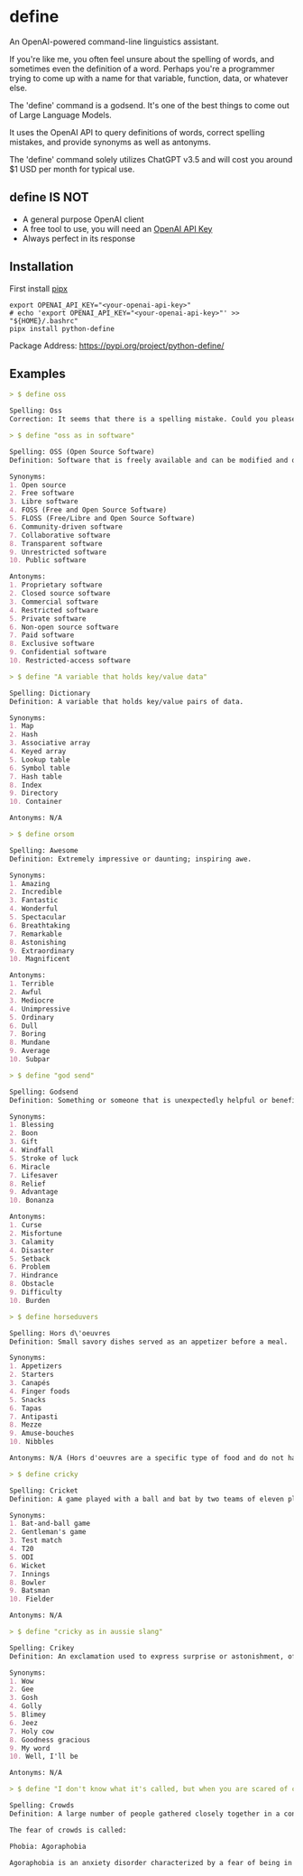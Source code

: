# define

An OpenAI-powered command-line linguistics assistant.

If you're like me, you often feel unsure about the spelling of words, and sometimes even the definition of a word. Perhaps you're a programmer trying to come up with a name for that variable, function, data, or whatever else.

The 'define' command is a godsend. It's one of the best things to come out of Large Language Models.

It uses the OpenAI API to query definitions of words, correct spelling mistakes, and provide synonyms as well as antonyms.

The 'define' command solely utilizes ChatGPT v3.5 and will cost you around $1 USD per month for typical use.

## define IS NOT

- A general purpose OpenAI client
- A free tool to use, you will need an [OpenAI API Key](https://platform.openai.com/account/api-keys)
- Always perfect in its response

## Installation

First install [pipx](https://pypa.github.io/pipx/)

```shell
export OPENAI_API_KEY="<your-openai-api-key>"
# echo 'export OPENAI_API_KEY="<your-openai-api-key>"' >> "${HOME}/.bashrc"
pipx install python-define
```

Package Address: https://pypi.org/project/python-define/

## Examples

```markdown
> $ define oss

Spelling: Oss
Correction: It seems that there is a spelling mistake. Could you please provide more context or clarify the word you are referring to?

> $ define "oss as in software"

Spelling: OSS (Open Source Software)
Definition: Software that is freely available and can be modified and distributed by anyone.

Synonyms:
1. Open source
2. Free software
3. Libre software
4. FOSS (Free and Open Source Software)
5. FLOSS (Free/Libre and Open Source Software)
6. Community-driven software
7. Collaborative software
8. Transparent software
9. Unrestricted software
10. Public software

Antonyms:
1. Proprietary software
2. Closed source software
3. Commercial software
4. Restricted software
5. Private software
6. Non-open source software
7. Paid software
8. Exclusive software
9. Confidential software
10. Restricted-access software

> $ define "A variable that holds key/value data"

Spelling: Dictionary
Definition: A variable that holds key/value pairs of data.

Synonyms:
1. Map
2. Hash
3. Associative array
4. Keyed array
5. Lookup table
6. Symbol table
7. Hash table
8. Index
9. Directory
10. Container

Antonyms: N/A

> $ define orsom

Spelling: Awesome
Definition: Extremely impressive or daunting; inspiring awe.

Synonyms:
1. Amazing
2. Incredible
3. Fantastic
4. Wonderful
5. Spectacular
6. Breathtaking
7. Remarkable
8. Astonishing
9. Extraordinary
10. Magnificent

Antonyms:
1. Terrible
2. Awful
3. Mediocre
4. Unimpressive
5. Ordinary
6. Dull
7. Boring
8. Mundane
9. Average
10. Subpar

> $ define "god send"

Spelling: Godsend
Definition: Something or someone that is unexpectedly helpful or beneficial.

Synonyms:
1. Blessing
2. Boon
3. Gift
4. Windfall
5. Stroke of luck
6. Miracle
7. Lifesaver
8. Relief
9. Advantage
10. Bonanza

Antonyms:
1. Curse
2. Misfortune
3. Calamity
4. Disaster
5. Setback
6. Problem
7. Hindrance
8. Obstacle
9. Difficulty
10. Burden

> $ define horseduvers

Spelling: Hors d\'oeuvres
Definition: Small savory dishes served as an appetizer before a meal.

Synonyms:
1. Appetizers
2. Starters
3. Canapés
4. Finger foods
5. Snacks
6. Tapas
7. Antipasti
8. Mezze
9. Amuse-bouches
10. Nibbles

Antonyms: N/A (Hors d'oeuvres are a specific type of food and do not have direct antonyms)

> $ define cricky

Spelling: Cricket
Definition: A game played with a ball and bat by two teams of eleven players on a large field.

Synonyms:
1. Bat-and-ball game
2. Gentleman's game
3. Test match
4. T20
5. ODI
6. Wicket
7. Innings
8. Bowler
9. Batsman
10. Fielder

Antonyms: N/A

> $ define "cricky as in aussie slang"

Spelling: Crikey
Definition: An exclamation used to express surprise or astonishment, often associated with Australian slang.

Synonyms:
1. Wow
2. Gee
3. Gosh
4. Golly
5. Blimey
6. Jeez
7. Holy cow
8. Goodness gracious
9. My word
10. Well, I'll be

Antonyms: N/A

> $ define "I don't know what it's called, but when you are scared of crouds?"

Spelling: Crowds
Definition: A large number of people gathered closely together in a confined space.

The fear of crowds is called:

Phobia: Agoraphobia

Agoraphobia is an anxiety disorder characterized by a fear of being in situations where escape might be difficult or help might not be available, often resulting in avoidance of crowded places or public spaces.

```
